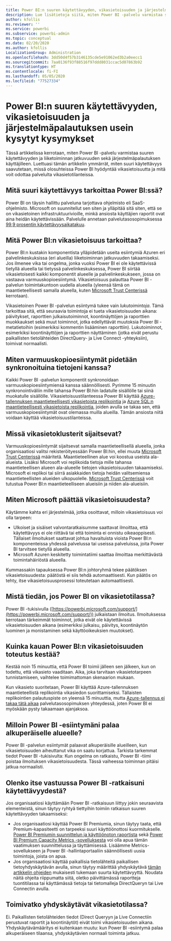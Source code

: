 ```yaml
---
title: Power BI:n suuren käytettävyyden, vikasietoisuuden ja järjestelmäpalautuksen usein kysytyt kysymykset
description: Lue lisätietoja siitä, miten Power BI -palvelu varmistaa suuren käytettävyyden ja liiketoiminnan jatkuvuuden sekä järjestelmäpalautuksen käyttäjilleen.
author: kfollis
ms.reviewer: ''
ms.service: powerbi
ms.subservice: powerbi-admin
ms.topic: conceptual
ms.date: 02/20/2020
ms.author: kfollis
LocalizationGroup: Administration
ms.openlocfilehash: 3dd50d4f57b3146135cde5e91062ed3b2a0eecc1
ms.sourcegitcommit: 7aa0136f93f88516f97ddd8031ccac5d07863b92
ms.translationtype: HT
ms.contentlocale: fi-FI
ms.lasthandoff: 05/05/2020
ms.locfileid: "77527334"
---
```

# <a name="power-bi-high-availability-failover-and-disaster-recovery-faq"></a>Power BI:n suuren käytettävyyden, vikasietoisuuden ja järjestelmäpalautuksen usein kysytyt kysymykset

Tässä artikkelissa kerrotaan, miten Power BI -palvelu varmistaa suuren käytettävyyden ja liiketoiminnan jatkuvuuden sekä järjestelmäpalautuksen käyttäjilleen. Luettuasi tämän artikkelin ymmärrät, miten suuri käytettävyys saavutetaan, missä olosuhteissa Power BI hyödyntää vikasietoisuutta ja mitä voit odottaa palvelulta vikasietotilanteissa.

## <a name="what-does-high-availability-mean-for-power-bi"></a>Mitä suuri käytettävyys tarkoittaa Power BI:ssä?

Power BI on täysin hallittu palveluna tarjottava ohjelmisto eli SaaS-ohjelmisto.  Microsoft on suunnitellut sen siten ja ylläpitää sitä siten, että se on vikasietoinen infrastruktuurivioille, minkä ansiosta käyttäjien raportit ovat aina heidän käytettävissään.  Palvelulle annetaan palvelutasosopimuksessa [99,9 prosentin käytettävyysaikatakuu](https://www.microsoftvolumelicensing.com/DocumentSearch.aspx?Mode=3&DocumentTypeId=37).

## <a name="what-is-a-power-bi-failover"></a>Mitä Power BI:n vikasietoisuus tarkoittaa?

Power BI:n kustakin komponentista ylläpidetään useita esiintymiä Azuren eri palvelinkeskuksissa (eri alueilla) liiketoiminnan jatkuvuuden takaamiseksi. Jos ilmenee vika tai ongelma, jonka vuoksi Power BI ei ole käytettävissä tietyllä alueella tai tietyssä palvelinkeskuksessa, Power BI siirtää vikasietoisesti kaikki komponentit alueelle ja palvelinkeskukseen, jossa on vastaava varmuuskopioesiintymä. Vikasietoisuus palauttaa Power BI -palvelun toimintakuntoon uudella alueella (yleensä tämä on maantieteellisesti samalla alueella, kuten [Microsoft Trust Centerissä](https://www.microsoft.com/TrustCenter/CloudServices/business-application-platform/data-location) kerrotaan).

Vikasietoinen Power BI -palvelun esiintymä tukee vain _lukutoimintoja_. Tämä tarkoittaa sitä, että seuraavia toimintoja ei tueta vikasietoisuuden aikana: päivitykset, raporttien julkaisutoiminnot, koontinäyttöjen ja raporttien muokkaukset sekä muut toiminnot, jotka edellyttävät muutoksia Power BI -metatietoihin (esimerkiksi kommentin lisääminen raporttiin).  Lukutoiminnot, esimerkiksi koontinäyttöjen ja raporttien näyttäminen (jotka eivät perustu paikallisten tietolähteiden DirectQuery- ja Live Connect -yhteyksiin), toimivat normaalisti.

## <a name="how-are-backup-instances-kept-in-sync-with-my-data"></a>Miten varmuuskopioesiintymät pidetään synkronoituina tietojeni kanssa?

Kaikki Power BI -palvelun komponentit synkronoidaan varmuuskopioesiintymiensä kanssa säännöllisesti. Pyrimme 15 minuutin synkronointiväliin mille tahansa Power BI:hin ladatulle sisällölle tai siinä muokatulle sisällölle. Vikasietoisuustilanteessa Power BI käyttää [Azure-tallennuksen maantieteellisesti vikasietoista replikointia](/azure/storage/common/storage-redundancy-grs) ja [Azure SQL:n maantieteellisesti vikasietoista replikointia](/azure/sql-database/sql-database-active-geo-replication), joiden avulla se takaa sen, että varmuuskopioesiintymät ovat olemassa muilla alueilla. Tämän ansiosta niitä voidaan käyttää vikasietoisuustilanteissa.

## <a name="where-are-the-failover-clusters-located"></a>Missä vikasietoklusterit sijaitsevat?

Varmuuskopioesiintymät sijaitsevat samalla maantieteellisellä alueella, jonka organisaatiosi valitsi rekisteröityessään Power BI:hin, ellei muuta [Microsoft Trust Centerissä](https://www.microsoft.com/TrustCenter/CloudServices/business-application-platform/data-location) määritetä. Maantieteellinen alue voi koostua useista ala-alueista. Lisäksi Microsoft voi replikoida tietoja mille tahansa maantieteellisen alueen ala-alueelle tietojen vikasietoisuuden takaamiseksi. Microsoft ei replikoi tai siirrä asiakkaiden tietoja heidän valitsemiensa maantieteellisten alueiden ulkopuolelle. [Microsoft Trust Centerissä](https://www.microsoft.com/TrustCenter/CloudServices/business-application-platform/data-location) voit tutustua Power BI:n maantieteelliseen alueisiin ja niiden ala-alueisiin.

## <a name="how-does-microsoft-decide-to-failover"></a>Miten Microsoft päättää vikasietoisuudesta?

Käytämme kahta eri järjestelmää, jotka osoittavat, milloin vikasietoisuus voi olla tarpeen:

- Ulkoiset ja sisäiset valvontaratkaisumme saattavat ilmoittaa, että käytettävyys ei ole riittävä tai että toiminta ei onnistu oikeaoppisesti. Tällaiset ilmoitukset saattavat johtua havaituista vioista Power BI:n komponenteissa yhdessä palvelussa tai useissa palveluissa, joita Power BI tarvitsee tietyllä alueella.
- Microsoft Azuren keskitetty toimintatiimi saattaa ilmoittaa merkittävästä toimintahäiriöstä alueella.

Kummassakin tapauksessa Power BI:n johtoryhmä tekee päätöksen vikasietoisuudesta: päätöstä ei siis tehdä automaattisesti. Kun päätös on tehty, itse vikasietoisuusprosessi toteutetaan automaattisesti.

## <a name="how-do-i-know-power-bi-is-now-in-failover-mode"></a>Mistä tiedän, jos Power BI on vikasietotilassa?

Power BI -tukisivulla ([https://powerbi.microsoft.com/support/](https://powerbi.microsoft.com/support/)) julkaistaan ilmoitus. Ilmoituksessa kerrotaan tärkeimmät toiminnot, jotka eivät ole käytettävissä vikasietoisuuden aikana (esimerkiksi julkaisu, päivitys, koontinäytön luominen ja monistaminen sekä käyttöoikeuksien muutokset).

## <a name="how-long-does-it-take-power-bi-to-fail-over"></a>Kuinka kauan Power BI:n vikasietoisuuden toteutus kestää?

Kestää noin 15 minuuttia, että Power BI toimii jälleen sen jälkeen, kun on todettu, että vikasieto vaaditaan. Aika, joka tarvitaan vikasietotarpeen tunnistamiseen, vaihtelee toimimattoman skenaarion mukaan. 

Kun vikasieto suoritetaan, Power BI käyttää Azure-tallennuksen maantieteellistä replikointia vikasiedon suorittamiseksi. Tällaisten replikointien palautuspiste on yleensä 15 minuuttia, mutta [Azure-tallennus ei takaa tätä aikaa](https://docs.microsoft.com/azure/storage/common/storage-redundancy) palvelutasosopimuksen yhteydessä, joten Power BI ei myöskään pysty takaamaan ajanjaksoa. 


## <a name="when-does-my-power-bi-instance-return-to-the-original-region"></a>Milloin Power BI -esiintymäni palaa alkuperäiselle alueelle?

Power BI -palvelun esiintymät palaavat alkuperäisille alueilleen, kun vikasietoisuuden aiheuttanut vika on saatu korjattua. Tarkista tarkemmat tiedot Power BI -tukisivulta: Kun ongelma on ratkaistu, Power BI -tiimi poistaa ilmoituksen vikasietoisuudesta. Tässä vaiheessa toiminnan pitäisi jatkua normaalisti.

## <a name="am-i-responsible-for-the-availability-of-my-power-bi-solution"></a>Olenko itse vastuussa Power BI -ratkaisuni käytettävyydestä?

Jos organisaatiosi käyttämään Power BI -ratkaisuun liittyy jokin seuraavista elementeistä, sinun täytyy ryhtyä tiettyihin toimiin ratkaisun suuren käytettävyyden takaamiseksi:

- Jos organisaatiosi käyttää Power BI Premiumia, sinun täytyy taata, että Premium-kapasiteetti on tarpeeksi suuri käyttöönottosi kuormitukselle.  [Power BI Premiumin suunnittelun ja käyttöönoton raportista](https://aka.ms/Premium-Capacity-Planning-Deployment) sekä [Power BI Premium Capacity Metrics -sovelluksesta](service-admin-premium-monitor-capacity.md) voi olla apua tämän vaatimuksen suunnittelussa ja täyttämisessä. Lisäämme Metrics-sovellukseen ja Power BI -hallintaportaaliin säännöllisesti uusia toimintoja, joista on apua.
- Jos organisaatiosi käyttää paikallisia tietolähteitä paikallisen tietoyhdyskäytävän avulla, sinun täytyy määrittää yhdyskäytävä [tämän artikkelin ohjeiden](/data-integration/gateway/service-gateway-high-availability-clusters) mukaisesti tukemaan suurta käytettävyyttä. Noudata näitä ohjeita riippumatta siitä, oletko päivittämässä raportteja tuontitilassa tai käyttämässä tietoja tai tietomalleja DirectQueryn tai Live Connectin avulla.

## <a name="will-gateways-function-when-in-failover-mode"></a>Toimivatko yhdyskäytävät vikasietotilassa?

Ei. Paikallisten tietolähteiden tiedot (Direct Queryyn ja Live Connectiin perustuvat raportit ja koontinäytöt) eivät toimi vikasietoisuuden aikana. Yhdyskäytävämääritys ei kuitenkaan muutu: kun Power BI -esiintymä palaa alkuperäiseen tilaansa, yhdyskäytävien normaali toiminta jatkuu.
